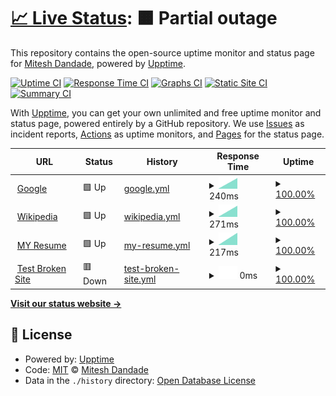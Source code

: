 # [📈 Live Status](https://Mitesh411.github.io/Monitor_MyResume): <!--live status--> **🟧 Partial outage**

This repository contains the open-source uptime monitor and status page for [Mitesh Dandade](https://mitesh411.github.io/MyResume/), powered by [Upptime](https://github.com/upptime/upptime).

[![Uptime CI](https://github.com/Mitesh411/Monitor_MyResume/workflows/Uptime%20CI/badge.svg)](https://github.com/Mitesh411/Monitor_MyResume/actions?query=workflow%3A%22Uptime+CI%22)
[![Response Time CI](https://github.com/Mitesh411/Monitor_MyResume/workflows/Response%20Time%20CI/badge.svg)](https://github.com/Mitesh411/Monitor_MyResume/actions?query=workflow%3A%22Response+Time+CI%22)
[![Graphs CI](https://github.com/Mitesh411/Monitor_MyResume/workflows/Graphs%20CI/badge.svg)](https://github.com/Mitesh411/Monitor_MyResume/actions?query=workflow%3A%22Graphs+CI%22)
[![Static Site CI](https://github.com/Mitesh411/Monitor_MyResume/workflows/Static%20Site%20CI/badge.svg)](https://github.com/Mitesh411/Monitor_MyResume/actions?query=workflow%3A%22Static+Site+CI%22)
[![Summary CI](https://github.com/Mitesh411/Monitor_MyResume/workflows/Summary%20CI/badge.svg)](https://github.com/Mitesh411/Monitor_MyResume/actions?query=workflow%3A%22Summary+CI%22)

With [Upptime](https://upptime.js.org), you can get your own unlimited and free uptime monitor and status page, powered entirely by a GitHub repository. We use [Issues](https://github.com/Mitesh411/Monitor_MyResume/issues) as incident reports, [Actions](https://github.com/Mitesh411/Monitor_MyResume/actions) as uptime monitors, and [Pages](https://Mitesh411.github.io/Monitor_MyResume) for the status page.

<!--start: status pages-->
<!-- This summary is generated by Upptime (https://github.com/upptime/upptime) -->
<!-- Do not edit this manually, your changes will be overwritten -->
<!-- prettier-ignore -->
| URL | Status | History | Response Time | Uptime |
| --- | ------ | ------- | ------------- | ------ |
| <img alt="" src="https://favicons.githubusercontent.com/www.google.com" height="13"> [Google](https://www.google.com) | 🟩 Up | [google.yml](https://github.com/Mitesh411/Monitor_MyResume/commits/HEAD/history/google.yml) | <details><summary><img alt="Response time graph" src="./graphs/google/response-time-week.png" height="20"> 240ms</summary><br><a href="https://Mitesh411.github.io/Monitor_MyResume/history/google"><img alt="Response time 240" src="https://img.shields.io/endpoint?url=https%3A%2F%2Fraw.githubusercontent.com%2FMitesh411%2FMonitor_MyResume%2FHEAD%2Fapi%2Fgoogle%2Fresponse-time.json"></a><br><a href="https://Mitesh411.github.io/Monitor_MyResume/history/google"><img alt="24-hour response time 240" src="https://img.shields.io/endpoint?url=https%3A%2F%2Fraw.githubusercontent.com%2FMitesh411%2FMonitor_MyResume%2FHEAD%2Fapi%2Fgoogle%2Fresponse-time-day.json"></a><br><a href="https://Mitesh411.github.io/Monitor_MyResume/history/google"><img alt="7-day response time 240" src="https://img.shields.io/endpoint?url=https%3A%2F%2Fraw.githubusercontent.com%2FMitesh411%2FMonitor_MyResume%2FHEAD%2Fapi%2Fgoogle%2Fresponse-time-week.json"></a><br><a href="https://Mitesh411.github.io/Monitor_MyResume/history/google"><img alt="30-day response time 240" src="https://img.shields.io/endpoint?url=https%3A%2F%2Fraw.githubusercontent.com%2FMitesh411%2FMonitor_MyResume%2FHEAD%2Fapi%2Fgoogle%2Fresponse-time-month.json"></a><br><a href="https://Mitesh411.github.io/Monitor_MyResume/history/google"><img alt="1-year response time 240" src="https://img.shields.io/endpoint?url=https%3A%2F%2Fraw.githubusercontent.com%2FMitesh411%2FMonitor_MyResume%2FHEAD%2Fapi%2Fgoogle%2Fresponse-time-year.json"></a></details> | <details><summary><a href="https://Mitesh411.github.io/Monitor_MyResume/history/google">100.00%</a></summary><a href="https://Mitesh411.github.io/Monitor_MyResume/history/google"><img alt="All-time uptime 100.00%" src="https://img.shields.io/endpoint?url=https%3A%2F%2Fraw.githubusercontent.com%2FMitesh411%2FMonitor_MyResume%2FHEAD%2Fapi%2Fgoogle%2Fuptime.json"></a><br><a href="https://Mitesh411.github.io/Monitor_MyResume/history/google"><img alt="24-hour uptime 100.00%" src="https://img.shields.io/endpoint?url=https%3A%2F%2Fraw.githubusercontent.com%2FMitesh411%2FMonitor_MyResume%2FHEAD%2Fapi%2Fgoogle%2Fuptime-day.json"></a><br><a href="https://Mitesh411.github.io/Monitor_MyResume/history/google"><img alt="7-day uptime 100.00%" src="https://img.shields.io/endpoint?url=https%3A%2F%2Fraw.githubusercontent.com%2FMitesh411%2FMonitor_MyResume%2FHEAD%2Fapi%2Fgoogle%2Fuptime-week.json"></a><br><a href="https://Mitesh411.github.io/Monitor_MyResume/history/google"><img alt="30-day uptime 100.00%" src="https://img.shields.io/endpoint?url=https%3A%2F%2Fraw.githubusercontent.com%2FMitesh411%2FMonitor_MyResume%2FHEAD%2Fapi%2Fgoogle%2Fuptime-month.json"></a><br><a href="https://Mitesh411.github.io/Monitor_MyResume/history/google"><img alt="1-year uptime 100.00%" src="https://img.shields.io/endpoint?url=https%3A%2F%2Fraw.githubusercontent.com%2FMitesh411%2FMonitor_MyResume%2FHEAD%2Fapi%2Fgoogle%2Fuptime-year.json"></a></details>
| <img alt="" src="https://favicons.githubusercontent.com/en.wikipedia.org" height="13"> [Wikipedia](https://en.wikipedia.org) | 🟩 Up | [wikipedia.yml](https://github.com/Mitesh411/Monitor_MyResume/commits/HEAD/history/wikipedia.yml) | <details><summary><img alt="Response time graph" src="./graphs/wikipedia/response-time-week.png" height="20"> 271ms</summary><br><a href="https://Mitesh411.github.io/Monitor_MyResume/history/wikipedia"><img alt="Response time 271" src="https://img.shields.io/endpoint?url=https%3A%2F%2Fraw.githubusercontent.com%2FMitesh411%2FMonitor_MyResume%2FHEAD%2Fapi%2Fwikipedia%2Fresponse-time.json"></a><br><a href="https://Mitesh411.github.io/Monitor_MyResume/history/wikipedia"><img alt="24-hour response time 271" src="https://img.shields.io/endpoint?url=https%3A%2F%2Fraw.githubusercontent.com%2FMitesh411%2FMonitor_MyResume%2FHEAD%2Fapi%2Fwikipedia%2Fresponse-time-day.json"></a><br><a href="https://Mitesh411.github.io/Monitor_MyResume/history/wikipedia"><img alt="7-day response time 271" src="https://img.shields.io/endpoint?url=https%3A%2F%2Fraw.githubusercontent.com%2FMitesh411%2FMonitor_MyResume%2FHEAD%2Fapi%2Fwikipedia%2Fresponse-time-week.json"></a><br><a href="https://Mitesh411.github.io/Monitor_MyResume/history/wikipedia"><img alt="30-day response time 271" src="https://img.shields.io/endpoint?url=https%3A%2F%2Fraw.githubusercontent.com%2FMitesh411%2FMonitor_MyResume%2FHEAD%2Fapi%2Fwikipedia%2Fresponse-time-month.json"></a><br><a href="https://Mitesh411.github.io/Monitor_MyResume/history/wikipedia"><img alt="1-year response time 271" src="https://img.shields.io/endpoint?url=https%3A%2F%2Fraw.githubusercontent.com%2FMitesh411%2FMonitor_MyResume%2FHEAD%2Fapi%2Fwikipedia%2Fresponse-time-year.json"></a></details> | <details><summary><a href="https://Mitesh411.github.io/Monitor_MyResume/history/wikipedia">100.00%</a></summary><a href="https://Mitesh411.github.io/Monitor_MyResume/history/wikipedia"><img alt="All-time uptime 100.00%" src="https://img.shields.io/endpoint?url=https%3A%2F%2Fraw.githubusercontent.com%2FMitesh411%2FMonitor_MyResume%2FHEAD%2Fapi%2Fwikipedia%2Fuptime.json"></a><br><a href="https://Mitesh411.github.io/Monitor_MyResume/history/wikipedia"><img alt="24-hour uptime 100.00%" src="https://img.shields.io/endpoint?url=https%3A%2F%2Fraw.githubusercontent.com%2FMitesh411%2FMonitor_MyResume%2FHEAD%2Fapi%2Fwikipedia%2Fuptime-day.json"></a><br><a href="https://Mitesh411.github.io/Monitor_MyResume/history/wikipedia"><img alt="7-day uptime 100.00%" src="https://img.shields.io/endpoint?url=https%3A%2F%2Fraw.githubusercontent.com%2FMitesh411%2FMonitor_MyResume%2FHEAD%2Fapi%2Fwikipedia%2Fuptime-week.json"></a><br><a href="https://Mitesh411.github.io/Monitor_MyResume/history/wikipedia"><img alt="30-day uptime 100.00%" src="https://img.shields.io/endpoint?url=https%3A%2F%2Fraw.githubusercontent.com%2FMitesh411%2FMonitor_MyResume%2FHEAD%2Fapi%2Fwikipedia%2Fuptime-month.json"></a><br><a href="https://Mitesh411.github.io/Monitor_MyResume/history/wikipedia"><img alt="1-year uptime 100.00%" src="https://img.shields.io/endpoint?url=https%3A%2F%2Fraw.githubusercontent.com%2FMitesh411%2FMonitor_MyResume%2FHEAD%2Fapi%2Fwikipedia%2Fuptime-year.json"></a></details>
| <img alt="" src="https://favicons.githubusercontent.com/mitesh411.github.io" height="13"> [MY Resume](https://mitesh411.github.io/MyResume/) | 🟩 Up | [my-resume.yml](https://github.com/Mitesh411/Monitor_MyResume/commits/HEAD/history/my-resume.yml) | <details><summary><img alt="Response time graph" src="./graphs/my-resume/response-time-week.png" height="20"> 217ms</summary><br><a href="https://Mitesh411.github.io/Monitor_MyResume/history/my-resume"><img alt="Response time 217" src="https://img.shields.io/endpoint?url=https%3A%2F%2Fraw.githubusercontent.com%2FMitesh411%2FMonitor_MyResume%2FHEAD%2Fapi%2Fmy-resume%2Fresponse-time.json"></a><br><a href="https://Mitesh411.github.io/Monitor_MyResume/history/my-resume"><img alt="24-hour response time 217" src="https://img.shields.io/endpoint?url=https%3A%2F%2Fraw.githubusercontent.com%2FMitesh411%2FMonitor_MyResume%2FHEAD%2Fapi%2Fmy-resume%2Fresponse-time-day.json"></a><br><a href="https://Mitesh411.github.io/Monitor_MyResume/history/my-resume"><img alt="7-day response time 217" src="https://img.shields.io/endpoint?url=https%3A%2F%2Fraw.githubusercontent.com%2FMitesh411%2FMonitor_MyResume%2FHEAD%2Fapi%2Fmy-resume%2Fresponse-time-week.json"></a><br><a href="https://Mitesh411.github.io/Monitor_MyResume/history/my-resume"><img alt="30-day response time 217" src="https://img.shields.io/endpoint?url=https%3A%2F%2Fraw.githubusercontent.com%2FMitesh411%2FMonitor_MyResume%2FHEAD%2Fapi%2Fmy-resume%2Fresponse-time-month.json"></a><br><a href="https://Mitesh411.github.io/Monitor_MyResume/history/my-resume"><img alt="1-year response time 217" src="https://img.shields.io/endpoint?url=https%3A%2F%2Fraw.githubusercontent.com%2FMitesh411%2FMonitor_MyResume%2FHEAD%2Fapi%2Fmy-resume%2Fresponse-time-year.json"></a></details> | <details><summary><a href="https://Mitesh411.github.io/Monitor_MyResume/history/my-resume">100.00%</a></summary><a href="https://Mitesh411.github.io/Monitor_MyResume/history/my-resume"><img alt="All-time uptime 100.00%" src="https://img.shields.io/endpoint?url=https%3A%2F%2Fraw.githubusercontent.com%2FMitesh411%2FMonitor_MyResume%2FHEAD%2Fapi%2Fmy-resume%2Fuptime.json"></a><br><a href="https://Mitesh411.github.io/Monitor_MyResume/history/my-resume"><img alt="24-hour uptime 100.00%" src="https://img.shields.io/endpoint?url=https%3A%2F%2Fraw.githubusercontent.com%2FMitesh411%2FMonitor_MyResume%2FHEAD%2Fapi%2Fmy-resume%2Fuptime-day.json"></a><br><a href="https://Mitesh411.github.io/Monitor_MyResume/history/my-resume"><img alt="7-day uptime 100.00%" src="https://img.shields.io/endpoint?url=https%3A%2F%2Fraw.githubusercontent.com%2FMitesh411%2FMonitor_MyResume%2FHEAD%2Fapi%2Fmy-resume%2Fuptime-week.json"></a><br><a href="https://Mitesh411.github.io/Monitor_MyResume/history/my-resume"><img alt="30-day uptime 100.00%" src="https://img.shields.io/endpoint?url=https%3A%2F%2Fraw.githubusercontent.com%2FMitesh411%2FMonitor_MyResume%2FHEAD%2Fapi%2Fmy-resume%2Fuptime-month.json"></a><br><a href="https://Mitesh411.github.io/Monitor_MyResume/history/my-resume"><img alt="1-year uptime 100.00%" src="https://img.shields.io/endpoint?url=https%3A%2F%2Fraw.githubusercontent.com%2FMitesh411%2FMonitor_MyResume%2FHEAD%2Fapi%2Fmy-resume%2Fuptime-year.json"></a></details>
| <img alt="" src="https://favicons.githubusercontent.com/thissitedoesnotexist.koj.co" height="13"> [Test Broken Site](https://thissitedoesnotexist.koj.co) | 🟥 Down | [test-broken-site.yml](https://github.com/Mitesh411/Monitor_MyResume/commits/HEAD/history/test-broken-site.yml) | <details><summary><img alt="Response time graph" src="./graphs/test-broken-site/response-time-week.png" height="20"> 0ms</summary><br><a href="https://Mitesh411.github.io/Monitor_MyResume/history/test-broken-site"><img alt="Response time 0" src="https://img.shields.io/endpoint?url=https%3A%2F%2Fraw.githubusercontent.com%2FMitesh411%2FMonitor_MyResume%2FHEAD%2Fapi%2Ftest-broken-site%2Fresponse-time.json"></a><br><a href="https://Mitesh411.github.io/Monitor_MyResume/history/test-broken-site"><img alt="24-hour response time 0" src="https://img.shields.io/endpoint?url=https%3A%2F%2Fraw.githubusercontent.com%2FMitesh411%2FMonitor_MyResume%2FHEAD%2Fapi%2Ftest-broken-site%2Fresponse-time-day.json"></a><br><a href="https://Mitesh411.github.io/Monitor_MyResume/history/test-broken-site"><img alt="7-day response time 0" src="https://img.shields.io/endpoint?url=https%3A%2F%2Fraw.githubusercontent.com%2FMitesh411%2FMonitor_MyResume%2FHEAD%2Fapi%2Ftest-broken-site%2Fresponse-time-week.json"></a><br><a href="https://Mitesh411.github.io/Monitor_MyResume/history/test-broken-site"><img alt="30-day response time 0" src="https://img.shields.io/endpoint?url=https%3A%2F%2Fraw.githubusercontent.com%2FMitesh411%2FMonitor_MyResume%2FHEAD%2Fapi%2Ftest-broken-site%2Fresponse-time-month.json"></a><br><a href="https://Mitesh411.github.io/Monitor_MyResume/history/test-broken-site"><img alt="1-year response time 0" src="https://img.shields.io/endpoint?url=https%3A%2F%2Fraw.githubusercontent.com%2FMitesh411%2FMonitor_MyResume%2FHEAD%2Fapi%2Ftest-broken-site%2Fresponse-time-year.json"></a></details> | <details><summary><a href="https://Mitesh411.github.io/Monitor_MyResume/history/test-broken-site">100.00%</a></summary><a href="https://Mitesh411.github.io/Monitor_MyResume/history/test-broken-site"><img alt="All-time uptime 100.00%" src="https://img.shields.io/endpoint?url=https%3A%2F%2Fraw.githubusercontent.com%2FMitesh411%2FMonitor_MyResume%2FHEAD%2Fapi%2Ftest-broken-site%2Fuptime.json"></a><br><a href="https://Mitesh411.github.io/Monitor_MyResume/history/test-broken-site"><img alt="24-hour uptime 100.00%" src="https://img.shields.io/endpoint?url=https%3A%2F%2Fraw.githubusercontent.com%2FMitesh411%2FMonitor_MyResume%2FHEAD%2Fapi%2Ftest-broken-site%2Fuptime-day.json"></a><br><a href="https://Mitesh411.github.io/Monitor_MyResume/history/test-broken-site"><img alt="7-day uptime 100.00%" src="https://img.shields.io/endpoint?url=https%3A%2F%2Fraw.githubusercontent.com%2FMitesh411%2FMonitor_MyResume%2FHEAD%2Fapi%2Ftest-broken-site%2Fuptime-week.json"></a><br><a href="https://Mitesh411.github.io/Monitor_MyResume/history/test-broken-site"><img alt="30-day uptime 100.00%" src="https://img.shields.io/endpoint?url=https%3A%2F%2Fraw.githubusercontent.com%2FMitesh411%2FMonitor_MyResume%2FHEAD%2Fapi%2Ftest-broken-site%2Fuptime-month.json"></a><br><a href="https://Mitesh411.github.io/Monitor_MyResume/history/test-broken-site"><img alt="1-year uptime 100.00%" src="https://img.shields.io/endpoint?url=https%3A%2F%2Fraw.githubusercontent.com%2FMitesh411%2FMonitor_MyResume%2FHEAD%2Fapi%2Ftest-broken-site%2Fuptime-year.json"></a></details>

<!--end: status pages-->

[**Visit our status website →**](https://Mitesh411.github.io/Monitor_MyResume)

## 📄 License

- Powered by: [Upptime](https://github.com/upptime/upptime)
- Code: [MIT](./LICENSE) © [Mitesh Dandade](https://mitesh411.github.io/MyResume/)
- Data in the `./history` directory: [Open Database License](https://opendatacommons.org/licenses/odbl/1-0/)
